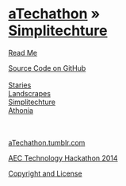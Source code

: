 [aTechathon](../index.html ) &raquo;<br>[Simplitechture]( ./index.html )
===

<p id=rm >
	<a href=JavaScript:displayPage("#readme.md#rm"); >Read Me</a>
</p>

<i class="fa fa-github"></i> [Source Code on GitHub]( https://github.com/atechathon/atechathon.github.io )  
<br>
[Staries]( ../staries/index.html "stars + stories" )  
[Landscrapes]( ../landscrapes/index.html "Earth works")  
[Simplitechture]( ../simplitechture/index.html "simplified + tech + AEC" )  
[Athonia]( ../athonia/index.html "A design gathering app" )  
<br>
<br>

<i class="fa fa-tumblr-square"></i> [aTechathon.tumblr.com]( http://atechathon.tumblr.com )

<i class="fa fa-external-link"></i> [AEC Technology Hackathon 2014 ]( https://www.hackerleague.org/hackathons/aec-technology-hackathon-2014/ )

<i class="fa fa-copy"></i> [Copyright and License](https://github.com/aTechathon/atechathon.github.io/blob/master/atechathon-copyright-and-mit-license.md )